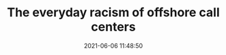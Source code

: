 ---
date: 2021-06-06 11:48:50
link:
  source: pocket
  source_url: https://getpocket.com
  text: The everyday racism of offshore call centers
  url: https://restofworld.org/2021/call-centers-racism/
source: pocket
syndicated:
- type: pocket
  url: https://restofworld.org/2021/call-centers-racism/
- type: mastodon
  url: https://mastodon.technology/users/roytang/statuses/106363632628291916
- type: twitter
  url: https://twitter.com/roytang/status/1401506800931794947/
title: The everyday racism of offshore call centers
---